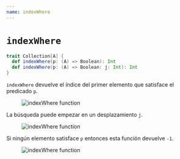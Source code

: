 ```yaml
---
name: indexWhere
---
```


# `indexWhere`

~~~ scala
trait Collection[A] {
  def indexWhere(p: (A) => Boolean): Int
  def indexWhere(p: (A) => Boolean: j: Int): Int
}
~~~

`indexWhere` devuelve el índice del primer elemento que satisface el predicado `p`.

<figure class="diagram">
  <img src="../images/indexWhere.svg" alt="indexWhere function">
  <!-- <figcaption class="diagram-desc"></figcaption> -->
</figure>

La búsqueda puede empezar en un desplazamiento `j`.

<figure class="diagram">
  <img src="../images/indexWhere.2.svg" alt="indexWhere function">
  <!-- <figcaption class="diagram-desc"></figcaption> -->
</figure>

Si ningún elemento satisface `p` entonces esta función devuelve `-1`.

<figure class="diagram">
  <img src="../images/indexWhere.3.svg" alt="indexWhere function">
  <!-- <figcaption class="diagram-desc"></figcaption> -->
</figure>
